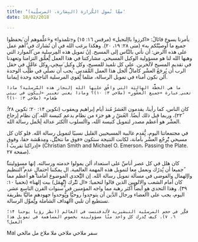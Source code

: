 ```yaml
---
title: 'ًمعِّا نُموِل الكُرازة (البِشارة، المرسلَِّية)'
date: 18/02/2018

---
```


يأمرنا يسوع قائالً: «اكرزوا باإلنجيل» (مرقس ١٦: ١٥) و«ِتلمذوا» و«َعلِّموهم أن َيحفظوا جميع ما أوصيْتُُكم به» (متى ۲۸: ١٩، ۲۰). وهكذا يرغب الله في أن نُشارك في َّأهم عمل على هذه األرض: أن نأتي بالنَّاس إلى المسيح. إنُ تمويل هذه المِرسلية من ُالموارد التي وهبها الله لنا هو مسؤولية الوكيل المسيحي. مشاركتنا في هذا العمل تُِّعمُّق التزامنا وتعهدنا في تقديم المسيح لآلخرين. على كل تلميذ للمسيح، وكل وكيل َسِخِي، وكل عامَّل في حقل الرب أن يُِرجَعُ العشْر كامالًُ ألجل هذا العمل المَّقدس. ْيجب أن نصلِّي في طَلَِّب الوحدة ألن نكون أمناء في تمويل الرسالة، مثلما تُِّقوي المرسلية الناجحة وحدة إيماننا.

`ما هي الخطََّّة الماليَة التي وافُق عليها الله إلنجاز هذه المَّرسلية؟ ماذا تعني ِعبارة «جميع الُْعشُورِ» (ملاخي ٣: ١٠)؟ وماذا يعني تعبير «ليكون في بيتي طعام» (ملاخي ٣: ١٠)؟`

ُكان الناس، كما رأينا، يقدمون العَشرُ مُنذ أيام إبراهيم ويعقوب (تكوين ١۴: ۲۰؛ تكوين ۲۸: ۲۲ً)، وربما قبل ذلك أيضُا. العُشْ رِ هو جزء من نظام يدعم كنيسة الله. ُإن نظام إرجاع العشْر هو أعظم مصدر لتمويل كنيسة الله، واألسلوب األكثر عدالة لَِحْمل رسالة الله. 
 
في مجتمعاتنا اليوم، يُِّقدم غالبية المسيحيين القليل نسبيًا لتمويل رسالة الله. فلو كان كل مسيحي يُْرِجُع العشْر بأمانة، لكانت النتيجة ستكون «فوق ما نتخيَُّل، ومِدهًشة حقا، وفوق إدراكنا تقريبً ا» (Christian Smith and Michael O. Emerson، Passing the Plate. صفحة ۲٧).
 
ٌكان هلل في كل عصر أناسِّ على استعداد ألن يمولوا خدمته ورسالته. إنها مسؤوليتنا ًجميعا أن نُِدرًك ونعمل معا لتمويل هذه المهمة العالمية. ال يمكننا احتمال عدم َّالتنظيم واإلهمال والفوضى في مسألة تمويل رسالة الله. إن التَِّّحدي الموضوع أمامنا َّهو أعظم مما كان أمام الشعب والالويين الذين قالوا لنحميا: «ال نَتُْرك (نُْهِمَل) بيت إلهنا» (نحميا ١۰: ٣٩). وهذا التحدي هو أيضاًَّ أكثر رهبة مما واجه المؤمنين في ِّسنوات القرن التاسع عشر. اليوم، يجب على األعضاء ورجال الدَّين أن يتوحدوا روحيًّا ويُِّوحدوا جهودهم ماليًّا بطريقة تستطيع أن تلبي األهداف الشاملة وتُِّموِّل الرسالة.

`َفكِّر في حجم المرسلية التبشيرية لألدفنتست في العالم (انظر رؤيا يوحنا ١۴: ٦، ٧). كيف يَُّدرك كل واحد منُا مسؤوليته بخصوص المساهمة في تمويل هذا العمل؟`

Mal	سفر ملاخي	ملاخي	ملا	ﻣﻼﺥ	مل
مالخي